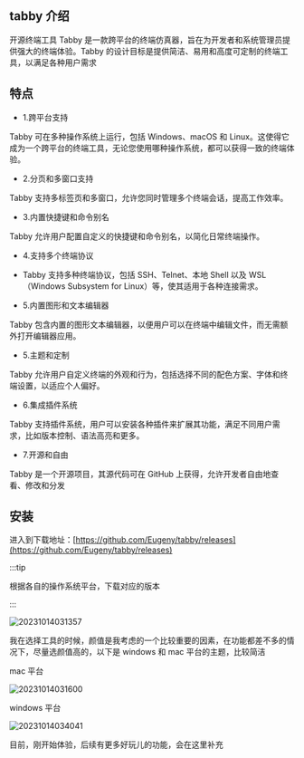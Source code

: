 ## tabby 介绍

开源终端工具 Tabby 是一款跨平台的终端仿真器，旨在为开发者和系统管理员提供强大的终端体验。Tabby 的设计目标是提供简洁、易用和高度可定制的终端工具，以满足各种用户需求

## 特点

- 1.跨平台支持

Tabby 可在多种操作系统上运行，包括 Windows、macOS 和 Linux。这使得它成为一个跨平台的终端工具，无论您使用哪种操作系统，都可以获得一致的终端体验。

- 2.分页和多窗口支持

Tabby 支持多标签页和多窗口，允许您同时管理多个终端会话，提高工作效率。

- 3.内置快捷键和命令别名

Tabby 允许用户配置自定义的快捷键和命令别名，以简化日常终端操作。

- 4.支持多个终端协议
- Tabby 支持多种终端协议，包括 SSH、Telnet、本地 Shell 以及 WSL（Windows Subsystem for Linux）等，使其适用于各种连接需求。

- 5.内置图形和文本编辑器

Tabby 包含内置的图形文本编辑器，以便用户可以在终端中编辑文件，而无需额外打开编辑器应用。

- 5.主题和定制

Tabby 允许用户自定义终端的外观和行为，包括选择不同的配色方案、字体和终端设置，以适应个人偏好。

- 6.集成插件系统

Tabby 支持插件系统，用户可以安装各种插件来扩展其功能，满足不同用户需求，比如版本控制、语法高亮和更多。

- 7.开源和自由

Tabby 是一个开源项目，其源代码可在 GitHub 上获得，允许开发者自由地查看、修改和分发

## 安装

进入到下载地址：[https://github.com/Eugeny/tabby/releases](https://github.com/Eugeny/tabby/releases)

:::tip

根据各自的操作系统平台，下载对应的版本

:::

![20231014031357](https://cdn.jsdelivr.net/gh/nodeing/img-host/20231014031357.png)

我在选择工具的时候，颜值是我考虑的一个比较重要的因素，在功能都差不多的情况下，尽量选颜值高的，以下是 windows 和 mac 平台的主题，比较简洁

mac 平台

![20231014031600](https://cdn.jsdelivr.net/gh/nodeing/img-host/20231014031600.png)

windows 平台

![20231014034041](https://cdn.jsdelivr.net/gh/nodeing/img-host/20231014034041.png)

目前，刚开始体验，后续有更多好玩儿的功能，会在这里补充
